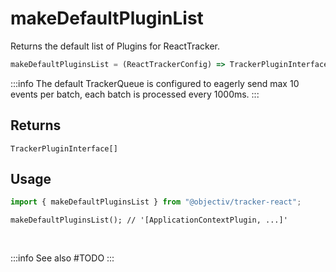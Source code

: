# makeDefaultPluginList

Returns the default list of Plugins for ReactTracker.

```typescript
makeDefaultPluginsList = (ReactTrackerConfig) => TrackerPluginInterface[]
```  

:::info
The default TrackerQueue is configured to eagerly send max 10 events per batch, each batch is processed every 1000ms.
:::


## Returns
`TrackerPluginInterface[]`

## Usage

```ts
import { makeDefaultPluginsList } from "@objectiv/tracker-react";
```

```tsx
makeDefaultPluginsList(); // '[ApplicationContextPlugin, ...]'
```

<br />

:::info See also
#TODO
:::
